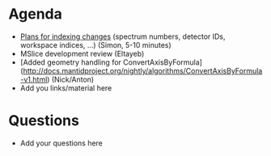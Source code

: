 Agenda
=========

* [Plans for indexing changes](https://github.com/mantidproject/documents/blob/master/Presentations/Review_Meetings/plans_indexing_changes.md) (spectrum numbers, detector IDs, workspace indices, ...) (Simon, 5-10 minutes)
* MSlice development review (Eltayeb)
* [Added geometry handling for ConvertAxisByFormula] (http://docs.mantidproject.org/nightly/algorithms/ConvertAxisByFormula-v1.html) (Nick/Anton)
* Add you links/material here

Questions
=========

* Add your questions here


